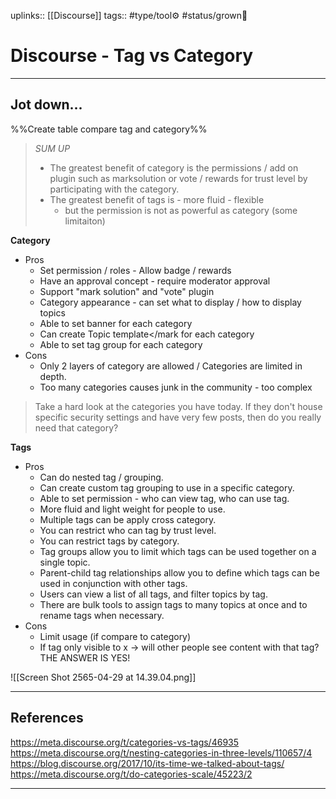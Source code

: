 uplinks:: [[Discourse]]
tags:: #type/tool⚙️ #status/grown🌳 

# Discourse - Tag vs Category
---
## Jot down...
%%Create table compare tag and category%%
> *SUM UP*
> - The greatest benefit of category is the permissions / add on plugin such as marksolution or vote / rewards for trust level by participating with the category.
> - The greatest benefit of tags is - more fluid - flexible 
> 	- but the permission is not as powerful as category (some limitaiton)

**Category**
- Pros
	- Set permission / roles - Allow badge / rewards
	- Have an approval concept - require moderator approval
	- Support "mark solution" and "vote" plugin
	- Category appearance - can set what to display / how to display topics
	- Able to set banner for each category
	- Can create Topic template</mark for each category
	- Able to set tag group for each category
- Cons
	- Only 2 layers of category are allowed / Categories are limited in depth.
	- Too many categories causes junk in the community - too complex
> 	Take a hard look at the categories you have today. If they don't house specific security settings and have very few posts, then do you really need that category?

**Tags**
- Pros
	- Can do nested tag / grouping.
	- Can create custom tag grouping to use in a specific category.
	- Able to set permission - who can view tag, who can use tag.
	- More fluid and light weight for people to use.
	- Multiple tags can be apply cross category.
	- You can restrict who can tag by trust level.
	- You can restrict tags by category.
	- Tag groups allow you to limit which tags can be used together on a single topic.
	- Parent-child tag relationships allow you to define which tags can be used in conjunction with other tags.
	- Users can view a list of all tags, and filter topics by tag. 
	- There are bulk tools to assign tags to many topics at once and to rename tags when necessary.
- Cons
	- Limit usage (if compare to category)
	- If tag only visible to x -> will other people see content with that tag?  THE ANSWER IS YES!

![[Screen Shot 2565-04-29 at 14.39.04.png]]

---
## References
https://meta.discourse.org/t/categories-vs-tags/46935
https://meta.discourse.org/t/nesting-categories-in-three-levels/110657/4
https://blog.discourse.org/2017/10/its-time-we-talked-about-tags/
https://meta.discourse.org/t/do-categories-scale/45223/2

---